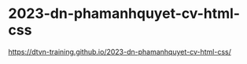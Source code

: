 # 2023-dn-phamanhquyet-cv-html-css

https://dtvn-training.github.io/2023-dn-phamanhquyet-cv-html-css/
